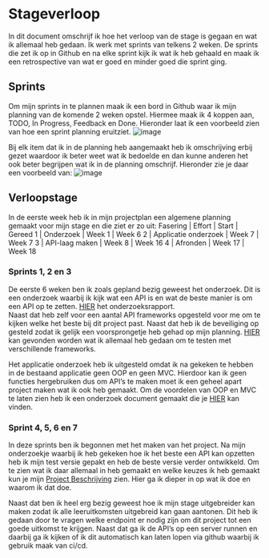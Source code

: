 # Stageverloop
In dit document omschrijf ik hoe het verloop van de stage is gegaan en wat ik allemaal heb gedaan. Ik werk met sprints van telkens 2 weken. De sprints die zet ik op in Github en na elke sprint kijk ik wat ik heb gehaald en maak ik een retrospective van wat er goed en minder goed die sprint ging. 

## Sprints 
Om mijn sprints in te plannen maak ik een bord in Github waar ik mijn planning van de komende 2 weken opstel. Hiermee maak ik 4 koppen aan, TODO, In Progress, Feedback en Done. Hieronder laat ik een voorbeeld zien van hoe een sprint planning eruitziet.
![image](https://github.com/Stage-Bravo/Portfolio/assets/103424907/7cd8a00b-3ad5-44ca-b29f-04dcb6a69a35)
 
Bij elk item dat ik in de planning heb aangemaakt heb ik omschrijving erbij gezet waardoor ik beter weet wat ik bedoelde en dan kunne anderen het ook beter begrijpen wat ik in de planning omschrijf. Hieronder zie je daar een voorbeeld van: 
 ![image](https://github.com/Stage-Bravo/Portfolio/assets/103424907/1b4d302b-99ec-463b-884c-a4731ea635ab)


## Verloopstage
In de eerste week heb ik in mijn projectplan een algemene planning gemaakt voor mijn stage en die ziet er zo uit: 
Fasering |	Effort | 	Start |	Gereed
1 |	Onderzoek	|	Week 1	| Week 6
2	| Applicatie onderzoek	|	Week 7 |	Week 7
3	| API-laag maken	|	Week 8 |	Week 16
4	| Afronden	|	Week 17	| Week 18

### Sprints 1, 2 en 3
De eerste 6 weken ben ik zoals gepland bezig geweest het onderzoek. Dit is een onderzoek waarbij ik kijk wat een API is en wat de beste manier is om een API op te zetten. [HIER](https://github.com/Stage-Bravo/Portfolio/blob/main/Onderzoek/Onderzoeksrapport.pdf) het onderzoeksrapport. <br>
Naast dat heb zelf voor een aantal API frameworks opgesteld voor me om te kijken welke het beste bij dit project past. Naast dat heb ik de beveiliging op gesteld zodat ik gelijk een voorsprongetje heb gehad op mijn planning. [HIER](https://github.com/Stage-Bravo/PHP-API-Framworks) kan gevonden worden wat ik allemaal heb gedaan om te testen met verschillende frameworks. 

Het applicatie onderzoek heb ik uitgesteld omdat ik na gekeken te hebben in de bestaand applicatie geen OOP en geen MVC. Hierdoor kan ik geen functies hergebruiken dus om API’s te maken moet ik een geheel apart project maken wat ik ook heb gemaakt. Om de voordelen van OOP en MVC te laten zien heb ik een onderzoek document gemaakt die je [HIER](https://github.com/Stage-Bravo/Portfolio/blob/main/Onderzoek/Applicatie%20Onderzoek.pdf) kan vinden.

### Sprint 4, 5, 6 en 7
In deze sprints ben ik begonnen met het maken van het project. Na mijn onderzoekje waarbij ik heb gekeken hoe ik het beste een API kan opzetten heb ik mijn test versie gepakt en heb de beste versie verder ontwikkeld. Om te zien wat ik daar allemaal in heb gemaakt en welke keuzes ik heb gemaakt kun je mijn [Project Beschrijving](https://github.com/Stage-Bravo/Portfolio/blob/main/Bewijsvoering/Project_beschrijving.md) zien. Hier ga ik dieper in op wat ik doe en waarom ik dat doe. 

Naast dat ben ik heel erg bezig geweest hoe ik mijn stage uitgebreider kan maken zodat ik alle leeruitkomsten uitgebreid kan gaan aantonen. Dit heb ik gedaan door te vragen welke endpoint er nodig zijn om dit project tot een goede uitkomst te krijgen. Naast dat ga ik de API’s op een server runnen en daarbij ga ik kijken of ik dit automatisch kan laten lopen via github waarbij ik gebruik maak van ci/cd. 
